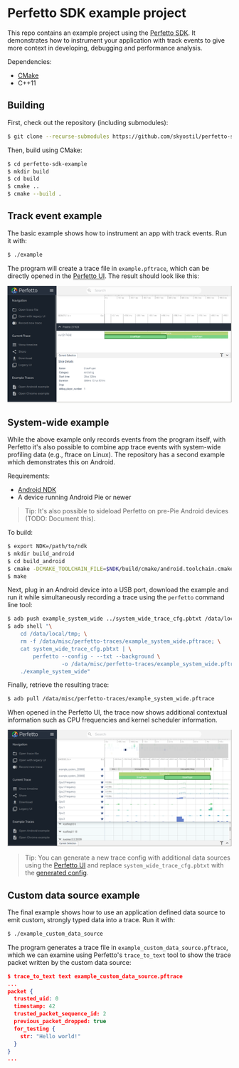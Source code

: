 # Perfetto SDK example project

This repo contains an example project using the [Perfetto
SDK](https://perfetto.dev). It demonstrates how to instrument your application
with track events to give more context in developing, debugging and performance
analysis.

Dependencies:

- [CMake](https://cmake.org/)
- C++11

## Building

First, check out the repository (including submodules):

```sh
$ git clone --recurse-submodules https://github.com/skyostil/perfetto-sdk-example.git
```

Then, build using CMake:

```sh
$ cd perfetto-sdk-example
$ mkdir build
$ cd build
$ cmake ..
$ cmake --build .
```

## Track event example

The basic example shows how to instrument an app with track events. Run it with:

```sh
$ ./example
```

The program will create a trace file in `example.pftrace`, which can be
directly opened in the [Perfetto UI](https://ui.perfetto.dev). The result
should look like this:

![Example trace loaded in the Perfetto UI](
  example.png "Example trace loaded in the Perfetto UI")

## System-wide example

While the above example only records events from the program itself, with
Perfetto it's also possible to combine app trace events with system-wide
profiling data (e.g., ftrace on Linux). The repository has a second example
which demonstrates this on Android.

Requirements:
- [Android NDK](https://developer.android.com/ndk)
- A device running Android Pie or newer

> Tip: It's also possible to sideload Perfetto on pre-Pie Android devices
> (TODO: Document this).

To build:

```sh
$ export NDK=/path/to/ndk
$ mkdir build_android
$ cd build_android
$ cmake -DCMAKE_TOOLCHAIN_FILE=$NDK/build/cmake/android.toolchain.cmake ..
$ make
```

Next, plug in an Android device into a USB port, download the example and run
it while simultaneously recording a trace using the `perfetto` command line
tool:

```sh
$ adb push example_system_wide ../system_wide_trace_cfg.pbtxt /data/local/tmp/
$ adb shell "\
    cd /data/local/tmp; \
    rm -f /data/misc/perfetto-traces/example_system_wide.pftrace; \
    cat system_wide_trace_cfg.pbtxt | \
        perfetto --config - --txt --background \
                 -o /data/misc/perfetto-traces/example_system_wide.pftrace; \
    ./example_system_wide"
```

Finally, retrieve the resulting trace:

```sh
$ adb pull /data/misc/perfetto-traces/example_system_wide.pftrace
```

When opened in the Perfetto UI, the trace now shows additional contextual
information such as CPU frequencies and kernel scheduler information.

![Example system wide-trace loaded in the Perfetto UI](
  example_system_wide.png "Example system-wide trace in the Perfetto UI")

> Tip: You can generate a new trace config with additional data sources using
> the [Perfetto UI](https://ui.perfetto.dev/#!/record) and replace
> `system_wide_trace_cfg.pbtxt` with the [generated config](
> https://ui.perfetto.dev/#!/record?p=instructions).

## Custom data source example

The final example shows how to use an application defined data source to emit
custom, strongly typed data into a trace. Run it with:

```sh
$ ./example_custom_data_source
```

The program generates a trace file in `example_custom_data_source.pftrace`,
which we can examine using Perfetto's `trace_to_text` tool to show the trace
packet written by the custom data source:

```json
$ trace_to_text text example_custom_data_source.pftrace
...
packet {
  trusted_uid: 0
  timestamp: 42
  trusted_packet_sequence_id: 2
  previous_packet_dropped: true
  for_testing {
    str: "Hello world!"
  }
}
...
```